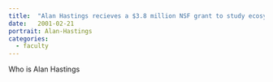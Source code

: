 ```yaml
---
title:  "Alan Hastings recieves a $3.8 million NSF grant to study ecosystem processes of invasive Atlantic cordgrass that traps sediment."
date:   2001-02-21
portrait: Alan-Hastings
categories:
  - faculty
---
```


Who is Alan Hastings

